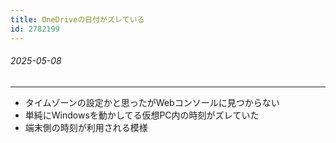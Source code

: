 ```yaml
---
title: OneDriveの日付がズレている
id: 2782199
---
```


###### 2025-05-08

---

- タイムゾーンの設定かと思ったがWebコンソールに見つからない
- 単純にWindowsを動かしてる仮想PC内の時刻がズレていた
- 端末側の時刻が利用される模様

